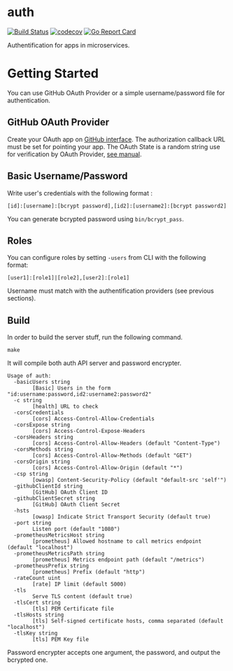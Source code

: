 # auth

[![Build Status](https://travis-ci.org/ViBiOh/auth.svg?branch=master)](https://travis-ci.org/ViBiOh/auth)
[![codecov](https://codecov.io/gh/ViBiOh/auth/branch/master/graph/badge.svg)](https://codecov.io/gh/ViBiOh/auth)
[![Go Report Card](https://goreportcard.com/badge/github.com/ViBiOh/auth)](https://goreportcard.com/report/github.com/ViBiOh/auth)

Authentification for apps in microservices.

# Getting Started

You can use GitHub OAuth Provider or a simple username/password file for
authentication.

## GitHub OAuth Provider

Create your OAuth app on
[GitHub interface](https://github.com/settings/developers). The authorization
callback URL must be set for pointing your app. The OAuth State is a random
string use for verification by OAuth Provider,
[see manual](https://developer.github.com/apps/building-integrations/setting-up-and-registering-oauth-apps/about-authorization-options-for-oauth-apps/).

## Basic Username/Password

Write user's credentials with the following format :

```
[id]:[username]:[bcrypt password],[id2]:[username2]:[bcrypt password2]
```

You can generate bcrypted password using `bin/bcrypt_pass`.

## Roles

You can configure roles by setting `-users` from CLI with the following format:

```
[user1]:[role1]|[role2],[user2]:[role1]
```

Username must match with the authentification providers (see previous sections).

## Build

In order to build the server stuff, run the following command.

```
make
```

It will compile both auth API server and password encrypter.

```
Usage of auth:
  -basicUsers string
    	[Basic] Users in the form "id:username:password,id2:username2:password2"
  -c string
    	[health] URL to check
  -corsCredentials
    	[cors] Access-Control-Allow-Credentials
  -corsExpose string
    	[cors] Access-Control-Expose-Headers
  -corsHeaders string
    	[cors] Access-Control-Allow-Headers (default "Content-Type")
  -corsMethods string
    	[cors] Access-Control-Allow-Methods (default "GET")
  -corsOrigin string
    	[cors] Access-Control-Allow-Origin (default "*")
  -csp string
    	[owasp] Content-Security-Policy (default "default-src 'self'")
  -githubClientId string
    	[GitHub] OAuth Client ID
  -githubClientSecret string
    	[GitHub] OAuth Client Secret
  -hsts
    	[owasp] Indicate Strict Transport Security (default true)
  -port string
    	Listen port (default "1080")
  -prometheusMetricsHost string
    	[prometheus] Allowed hostname to call metrics endpoint (default "localhost")
  -prometheusMetricsPath string
    	[prometheus] Metrics endpoint path (default "/metrics")
  -prometheusPrefix string
    	[prometheus] Prefix (default "http")
  -rateCount uint
    	[rate] IP limit (default 5000)
  -tls
    	Serve TLS content (default true)
  -tlsCert string
    	[tls] PEM Certificate file
  -tlsHosts string
    	[tls] Self-signed certificate hosts, comma separated (default "localhost")
  -tlsKey string
    	[tls] PEM Key file
```

Password encrypter accepts one argument, the password, and output the bcrypted
one.
